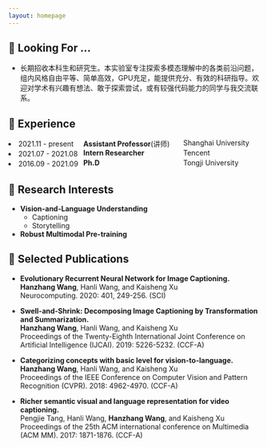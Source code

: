 ```yaml
---
layout: homepage
---
```


## 👀 Looking For …

- <p style="font-size: 14px;">长期招收本科生和研究生。本实验室专注探索多模态理解中的各类前沿问题，组内风格自由平等、简单高效，GPU充足，能提供充分、有效的科研指导。欢迎对学术有兴趣有想法、敢于探索尝试，或有较强代码能力的同学与我交流联系。</p>

## 🚞 Experience
<li style="position: relative;">
  2021.11 - present
  <span style="position: absolute; left: 150px;"><strong>Assistant Professor</strong>(讲师)</span>
　<span style="position: absolute; left: 350px;">Shanghai University</span>
</li>
<li style="position: relative;">
  2021.07 - 2021.08
  <span style="position: absolute; left: 150px;"><strong>Intern Researcher</strong></span>
　<span style="position: absolute; left: 350px;">Tencent</span>
</li>
<li style="position: relative;">
  2016.09 - 2021.09
  <span style="position: absolute; left: 150px;"><strong>Ph.D</strong></span>
　<span style="position: absolute; left: 350px;">Tongji University</span>
</li>

## 💖 Research Interests

- **Vision-and-Language Understanding**
  - Captioning
  - Storytelling
- **Robust Multimodal Pre-training**

## 🔮 Selected Publications

- **Evolutionary Recurrent Neural Network for Image Captioning.**
  <br>
  **Hanzhang Wang**, Hanli Wang, and Kaisheng Xu
  <br>
  Neurocomputing. 2020: 401, 249-256. (SCI)

- **Swell-and-Shrink: Decomposing Image Captioning by Transformation and Summarization.**
  <br>
  **Hanzhang Wang**, Hanli Wang, and Kaisheng Xu
  <br>Proceedings of the Twenty-Eighth International Joint Conference on Artificial Intelligence (IJCAI). 2019: 5226-5232. (CCF-A)

- **Categorizing concepts with basic level for vision-to-language.**
  <br>
  **Hanzhang Wang**, Hanli Wang, and Kaisheng Xu
  <br>
  Proceedings of the IEEE Conference on Computer Vision and Pattern Recognition (CVPR). 2018: 4962-4970. (CCF-A)

- **Richer semantic visual and language representation for video captioning.**
  <br>
  Pengjie Tang, Hanli Wang, **Hanzhang Wang**, and Kaisheng Xu
  <br>
  Proceedings of the 25th ACM international conference on Multimedia (ACM MM). 2017: 1871-1876. (CCF-A)

